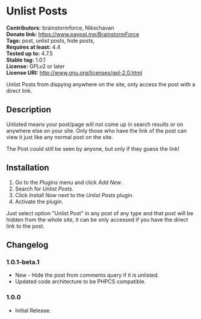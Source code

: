 # Unlist Posts #
**Contributors:** brainstormforce, Nikschavan  
**Donate link:** https://www.paypal.me/BrainstormForce  
**Tags:** post, unlist posts, hide posts,   
**Requires at least:** 4.4  
**Tested up to:** 4.7.5  
**Stable tag:** 1.0.1  
**License:** GPLv2 or later  
**License URI:** http://www.gnu.org/licenses/gpl-2.0.html  

Unlist Posts from dispying anywhere on the site, only access the post with a direct link.

## Description ##

Unlisted means your post/page will not come up in search results or on anywhere else on your site. Only those who have the link of the post can view it just like any normal post on the site. 

The Post could still be seen by anyone, but only if they guess the link!

## Installation ##

1. Go to the *Plugins* menu and click *Add New*.
2. Search for *Unlist Posts*.
3. Click *Install Now* next to the *Unlist Posts* plugin.
4. Activate the plugin.

Just select option "Unlist Post" in any post of any type and that post will be hidden from the whole site, it can be only accessed if you have the direct link to the post.

## Changelog ##

### 1.0.1-beta.1 ###
* New - Hide the post from comments query if it is unlisted.
* Updated code architecture to be PHPCS compatible.

### 1.0.0 ###
* Initial Release.
